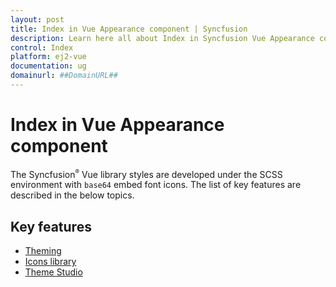 ```yaml
---
layout: post
title: Index in Vue Appearance component | Syncfusion
description: Learn here all about Index in Syncfusion Vue Appearance component of Syncfusion Essential JS 2 and more.
control: Index 
platform: ej2-vue
documentation: ug
domainurl: ##DomainURL##
---
```


# Index in Vue Appearance component

The Syncfusion<sup style="font-size:70%">&reg;</sup> Vue library styles are developed under the SCSS environment with `base64` embed font icons. The list of key features are described in the below topics.

## Key features

* [Theming](./theme/)
* [Icons library](./icons/)
* [Theme Studio](./theme-studio/)
